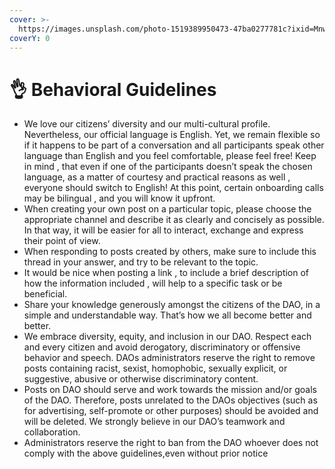 ```yaml
---
cover: >-
  https://images.unsplash.com/photo-1519389950473-47ba0277781c?ixid=MnwxMjA3fDB8MHxwaG90by1wYWdlfHx8fGVufDB8fHx8&ixlib=rb-1.2.1&auto=format&fit=crop&w=2970&q=80
coverY: 0
---
```


# 👌 Behavioral Guidelines

* We love our citizens’ diversity and our multi-cultural profile. Nevertheless, our official language is English. Yet, we remain flexible so if it happens to be part of a conversation and all participants speak other language than English and you feel comfortable, please feel free! Keep in mind , that even if one of the participants doesn’t speak the chosen language, as a matter of courtesy and practical reasons as well , everyone should switch to English! At this point, certain onboarding calls may be bilingual , and you will know it upfront.&#x20;
* When creating your own post on a particular topic, please choose the appropriate channel and describe it as clearly and concisely as possible. In that way, it will be easier for all to interact, exchange and express their point of view.&#x20;
* When responding to posts created by others, make sure to include this thread in your answer, and try to be relevant to the topic.&#x20;
* It would be nice when posting a link , to include a brief description of how the information included , will help to a specific task or be beneficial.
* Share your knowledge generously amongst the citizens of the DAO, in a simple and understandable way. That’s how we all become better and better.&#x20;
* We embrace diversity, equity, and inclusion in our DAO. Respect each and every citizen and avoid derogatory, discriminatory or offensive behavior and speech. DAOs administrators reserve the right to remove posts containing racist, sexist, homophobic, sexually explicit, or suggestive, abusive or otherwise discriminatory content.&#x20;
* Posts on DAO should serve and work towards the mission and/or goals of the DAO. Therefore, posts unrelated to the DAOs objectives (such as for advertising, self-promote or other purposes) should be avoided and will be deleted. We strongly believe in our DAO’s teamwork and collaboration.&#x20;
* Administrators reserve the right to ban from the DAO whoever does not comply with the above guidelines,even without prior notice
